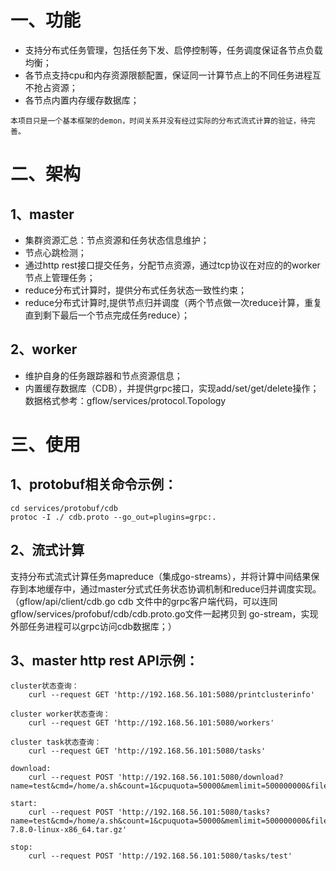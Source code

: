 # 一、功能
- 支持分布式任务管理，包括任务下发、启停控制等，任务调度保证各节点负载均衡；
- 各节点支持cpu和内存资源限额配置，保证同一计算节点上的不同任务进程互不抢占资源；
- 各节点内置内存缓存数据库；

```
本项目只是一个基本框架的demon，时间关系并没有经过实际的分布式流式计算的验证，待完善。
```
# 二、架构

## 1、master
- 集群资源汇总：节点资源和任务状态信息维护；
- 节点心跳检测；
- 通过http rest接口提交任务，分配节点资源，通过tcp协议在对应的的worker节点上管理任务；
- reduce分布式计算时，提供分布式任务状态一致性约束；
- reduce分布式计算时,提供节点归并调度（两个节点做一次reduce计算，重复直到剩下最后一个节点完成任务reduce）；

## 2、worker
- 维护自身的任务跟踪器和节点资源信息；
- 内置缓存数据库（CDB），并提供grpc接口，实现add/set/get/delete操作；数据格式参考：gflow/services/protocol.Topology

# 三、使用

## 1、protobuf相关命令示例：
```
cd services/protobuf/cdb
protoc -I ./ cdb.proto --go_out=plugins=grpc:.
```

## 2、流式计算
支持分布式流式计算任务mapreduce（集成go-streams），并将计算中间结果保存到本地缓存中，通过master分式式任务状态协调机制和reduce归并调度实现。（gflow/api/client/cdb.go cdb 文件中的grpc客户端代码，可以连同gflow/services/profobuf/cdb/cdb.proto.go文件一起拷贝到 go-stream，实现外部任务进程可以grpc访问cdb数据库；）

## 3、master http rest API示例：
```
cluster状态查询：
    curl --request GET 'http://192.168.56.101:5080/printclusterinfo'

cluster worker状态查询：
    curl --request GET 'http://192.168.56.101:5080/workers'

cluster task状态查询：
    curl --request GET 'http://192.168.56.101:5080/tasks'

download:
    curl --request POST 'http://192.168.56.101:5080/download?name=test&cmd=/home/a.sh&count=1&cpuquota=50000&memlimit=500000000&filename=/home/tmp'

start:
    curl --request POST 'http://192.168.56.101:5080/tasks?name=test&cmd=/home/a.sh&count=1&cpuquota=50000&memlimit=500000000&filename=/data/filebeat-7.8.0-linux-x86_64.tar.gz'

stop:
    curl --request POST 'http://192.168.56.101:5080/tasks/test'
```

